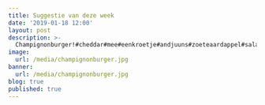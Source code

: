 ```yaml
---
title: Suggestie van deze week
date: '2019-01-18 12:00'
layout: post
description: >-
  Champignonburger!#cheddar#mee#eenkroetje#andjuuns#zoeteaardappel#salaatjen#umami#oumoedere#isookwelkom
image:
  url: /media/champignonburger.jpg
banner:
  url: /media/champignonburger.jpg
blog: true
published: true
---
```


